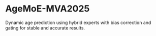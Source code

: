 # AgeMoE-MVA2025
Dynamic age prediction using hybrid experts with bias correction and gating for stable and accurate results.
